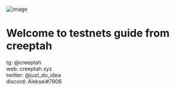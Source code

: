 ![image](https://user-images.githubusercontent.com/108256873/191072770-44dc0618-87f0-41d0-9ddf-c2574fcf9b6c.png)

# Welcome to testnets guide from creeptah

tg: @creeptah \
web: creeptah.xyz \
twitter: @just_do_idea \
discord: Aleksei#7906
